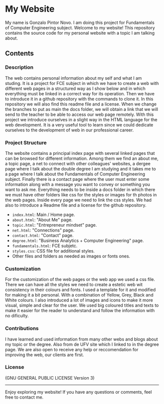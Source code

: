# My Website

My name is Gonzalo Pintor Novo. I am doing this project for Fundamentals of Computer Engineering subject. 
Welcome to my website! This repository contains the source code for my personal website with a topic I am talking about.

## Contents


### Description

The web contains personal information about my self and what I am studing. It is a project for FCE subject in which we have to create a web with different web pages in a structured way as I show below and in which everything must be linked in a correct way for its operation. Then we have to introduce it in a github repository with the commands to clone it. In this repository we will also find this readme file and a license. When we change the branches to put as main the docs folder, we will obtain a link that we will send to the teacher to be able to access our web page remotely. With this project we introduce ourselves in a slight way in the HTML language for the web development. It is a very useful tool to learn since we could dedicate ourselves to the development of web in our professional career. 


### Project Structure

The website contains a principal index page with several linked pages that can be browsed for different information. Among them we find an about me, a topic page, a net to connect with other colleagues' websites, a dergee page where I talk about the double degree I am studying and it takes me to a page where I talk about the Fundamentals of Computer Engineering subject. Finally there is a contact page where the user must enter some information along with a message you want to convey or something you want to ask me. Everything needs to be inside a docs folder in which there we must have other folders like css for the styles or images for th photos in the web pages. Inside every page we need to link the css styles. We had also to introduce a Readme file and a license for the github repository.
* `index.html`: Main / Home page.
* `about.html`: "About Me" page.
* `topic.html`: "Entrepreneur mindset" page.
* `net.html`: "Connections" page.
* `contact.html`: "Contact" page.
* `degree.html`: "Business Analytics + Computer Engineering" page.
* `fundamentals.html`: FCE subjetc.
* `styles.css`: CSS file for additional styles.
* Other files and folders as needed as images or fonts ones.



### Customization

For the customization of the web pages or the web app we used a css file. There we can have all the styles we need to create a estetic web wit consistency in their colours and fonts. I used a template for it and modified for making it a bit personal. With a combination of Yellow, Grey, Black and White colours. I also introduced a lot of images and icons to make it more visual, simple and clear for the user. We used big coloured titles and texts to make it easier for the reader to understand and follow the information with no dificulty.


### Contributions

I have learned and used information from many other webs and blogs about my topic or the degree. Also from de UFV site which I linked to in the degree page. We are also open to receive any help or reccomendation for improving the web, our clients are first.


### License

(GNU GENERAL PUBLIC LICENSE Version 3)

---

Enjoy exploring my website! If you have any questions or comments, feel free to contact me.

